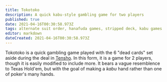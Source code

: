 ```yaml
---
title: Tokotoko
description: A quick kabu-style gambling game for two players
published: true
date: 2021-04-16T00:30:58.973Z
tags: alternate suit order, hanafuda games, stripped deck, kabu games
editor: markdown
dateCreated: 2021-04-16T00:30:58.973Z
---
```


Tokotoko is a quick gambling game played with the 6 "dead cards" set aside during the deal in [Tensho](/en/hanafuda/games/tensho). In this form, it is a game for 2 players, though it is easily modified to include more. It bears a vague resemblence to Texas Hold'em, but with the goal of making a *kabu* hand rather than one of poker's many hands.

